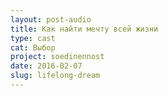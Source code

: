 ```yaml
---
layout: post-audio
title: Как найти мечту всей жизни
type: cast
cat: Выбор
project: soedinennost
date: 2016-02-07
slug: lifelong-dream
---
```

